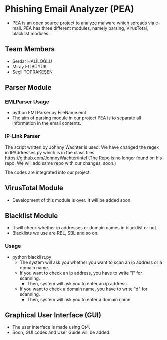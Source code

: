 # Phishing Email Analyzer (PEA)
- PEA is an open source project to analyze malware which spreads via e-mail. PEA has three different modules, namely parsing, VirusTotal, blacklist modules.

## Team Members
   - Serdar HALİLOĞLU
   - Miray ELİBÜYÜK
   - Seçil TOPRAKEŞEN

## Parser Module

### EMLParser Usage

- python EMLParser.py FileName.eml
- The aim of parsing module in our project PEA is to separate all information in the email contents.

### IP-Link Parser

The script written by Johnny Wachter is used. We have changed the regex in IPAddresses.py which is in the class files.
https://github.com/JohnnyWachter/intel  (The Repo is no longer found on his repo. We will add same repo with our changes, soon.)

The codes are integrated into our project.

## VirusTotal Module
- Development of this module is over. It will be added soon.

## Blacklist Module
- It will check whether ip addresses or domain names in blacklist or not.
- Blacklists we use are RBL, SBL and so on.

### Usage
- python blacklist.py 
   - The system will ask you whether you want to scan an ip address or a domain name.
    - If you want to check an ip address, you have to write "i" for scanning.
      - Then, system will ask you to enter an ip address
    - If you want to check a domain name, you have to write "d" for scanning.
      - Then, system will ask you to enter a domain name.
## Graphical User Interface (GUI)

- The user interface is made using Qt4.
- Soon, GUI codes and User Guide will be added.
